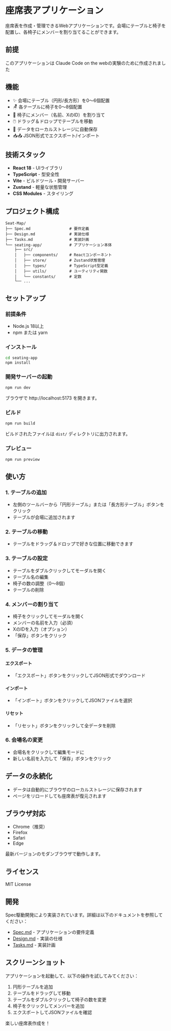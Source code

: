 # 座席表アプリケーション

座席表を作成・管理できるWebアプリケーションです。会場にテーブルと椅子を配置し、各椅子にメンバーを割り当てることができます。

## 前提

このアプリケーションは Claude Code on the webの実験のために作成されました

## 機能

- ✨ 会場にテーブル（円形/長方形）を0〜6個配置
- 🪑 各テーブルに椅子を0〜8個配置
- 👤 椅子にメンバー（名前、XのID）を割り当て
- 🖱️ ドラッグ＆ドロップでテーブルを移動
- 💾 データをローカルストレージに自動保存
- 📥📤 JSON形式でエクスポート/インポート

## 技術スタック

- **React 18** - UIライブラリ
- **TypeScript** - 型安全性
- **Vite** - ビルドツール・開発サーバー
- **Zustand** - 軽量な状態管理
- **CSS Modules** - スタイリング

## プロジェクト構成

```text
Seat-Map/
├── Spec.md                 # 要件定義
├── Design.md               # 実装仕様
├── Tasks.md                # 実装計画
└── seating-app/            # アプリケーション本体
    ├── src/
    │   ├── components/     # Reactコンポーネント
    │   ├── store/          # Zustand状態管理
    │   ├── types/          # TypeScript型定義
    │   ├── utils/          # ユーティリティ関数
    │   └── constants/      # 定数
    └── ...
```

## セットアップ

### 前提条件

- Node.js 18以上
- npm または yarn

### インストール

```bash
cd seating-app
npm install
```

### 開発サーバーの起動

```bash
npm run dev
```

ブラウザで http://localhost:5173 を開きます。

### ビルド

```bash
npm run build
```

ビルドされたファイルは `dist/` ディレクトリに出力されます。

### プレビュー

```bash
npm run preview
```

## 使い方

### 1. テーブルの追加

- 左側のツールバーから「円形テーブル」または「長方形テーブル」ボタンをクリック
- テーブルが会場に追加されます

### 2. テーブルの移動

- テーブルをドラッグ＆ドロップで好きな位置に移動できます

### 3. テーブルの設定

- テーブルをダブルクリックしてモーダルを開く
- テーブル名の編集
- 椅子の数の調整（0〜8個）
- テーブルの削除

### 4. メンバーの割り当て

- 椅子をクリックしてモーダルを開く
- メンバーの名前を入力（必須）
- XのIDを入力（オプション）
- 「保存」ボタンをクリック

### 5. データの管理

#### エクスポート
- 「エクスポート」ボタンをクリックしてJSON形式でダウンロード

#### インポート
- 「インポート」ボタンをクリックしてJSONファイルを選択

#### リセット
- 「リセット」ボタンをクリックして全データを削除

### 6. 会場名の変更

- 会場名をクリックして編集モードに
- 新しい名前を入力して「保存」ボタンをクリック

## データの永続化

- データは自動的にブラウザのローカルストレージに保存されます
- ページをリロードしても座席表が復元されます

## ブラウザ対応

- Chrome（推奨）
- Firefox
- Safari
- Edge

最新バージョンのモダンブラウザで動作します。

## ライセンス

MIT License

## 開発

Spec駆動開発により実装されています。詳細は以下のドキュメントを参照してください：

- [Spec.md](./Spec.md) - アプリケーションの要件定義
- [Design.md](./Design.md) - 実装の仕様
- [Tasks.md](./Tasks.md) - 実装計画

## スクリーンショット

アプリケーションを起動して、以下の操作を試してみてください：

1. 円形テーブルを追加
2. テーブルをドラッグして移動
3. テーブルをダブルクリックして椅子の数を変更
4. 椅子をクリックしてメンバーを追加
5. エクスポートしてJSONファイルを確認

楽しい座席表作成を！

